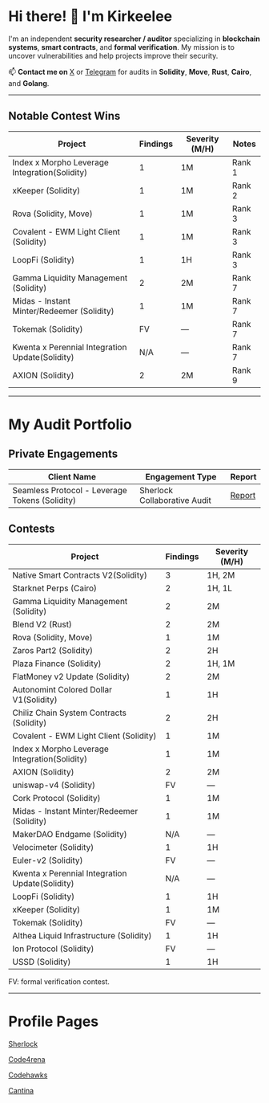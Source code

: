 # Hi there! 👋 I'm Kirkeelee

I'm an independent **security researcher / auditor** specializing in **blockchain systems**, **smart contracts**, and **formal verification**. My mission is to uncover vulnerabilities and help projects improve their security.

📫 **Contact me on** [X](https://x.com/kirkeelee) or [Telegram](http://t.me/Oxker2) for audits in **Solidity**, **Move**, **Rust**, **Cairo**, and **Golang**.

---

## Notable Contest Wins

| Project                                | Findings | Severity (M/H) | Notes       |
|----------------------------------------|----------|----------------|-------------|
| Index x Morpho Leverage Integration(Solidity)| 1 | 1M          | Rank 1      |
| xKeeper (Solidity)                     | 1        | 1M             | Rank 2      |
| Rova (Solidity, Move)                  | 1        | 1M             | Rank 3      |
| Covalent - EWM Light Client (Solidity) | 1        | 1M             | Rank 3      |
| LoopFi (Solidity)                      | 1        | 1H             | Rank 3      |
| Gamma Liquidity Management (Solidity)  | 2        | 2M             | Rank 7      |
| Midas - Instant Minter/Redeemer (Solidity)| 1     | 1M             | Rank 7      |
| Tokemak (Solidity)                     | FV       | —              | Rank 7      |
| Kwenta x Perennial Integration Update(Solidity)| N/A | —        | Rank 7      |
| AXION (Solidity)                       | 2        | 2M             | Rank 9      |

---

# My Audit Portfolio

## Private Engagements
| Client Name       | Engagement Type | Report |
|-------------------|-----------------|------|
| Seamless Protocol - Leverage Tokens (Solidity) | Sherlock Collaborative Audit  | [Report](https://github.com/sherlock-protocol/sherlock-reports/blob/main/audits/2025.05.19%20-%20Final%20-%20Seamless%20Protocol%20Collaborative%20Audit%20Report.pdf)  |

## Contests

| Project                                | Findings | Severity (M/H) |
|----------------------------------------|----------|----------------|
|Native Smart Contracts V2(Solidity)     | 3        | 1H, 2M         | 
|Starknet Perps (Cairo)                 |  2       | 1H, 1L         |
| Gamma Liquidity Management (Solidity) | 2        | 2M             |
| Blend V2 (Rust)                        | 2        | 2M             |
| Rova (Solidity, Move)                  | 1        | 1M             |
| Zaros Part2 (Solidity)                 | 2        | 2H             |
| Plaza Finance (Solidity)               | 2        | 1H, 1M         |
| FlatMoney v2 Update (Solidity)         | 2        | 2M             |
| Autonomint Colored Dollar V1(Solidity)| 1        | 1H             |
| Chiliz Chain System Contracts (Solidity)| 2       | 2H             |
| Covalent - EWM Light Client (Solidity)| 1        | 1M             |
| Index x Morpho Leverage Integration(Solidity)| 1 | 1M             |
| AXION (Solidity)                       | 2        | 2M             |
| uniswap-v4 (Solidity)                  | FV       | —              |
| Cork Protocol (Solidity)               | 1        | 1M             |
| Midas - Instant Minter/Redeemer (Solidity)| 1    | 1M             |
| MakerDAO Endgame (Solidity)            | N/A      | —              |
| Velocimeter (Solidity)                 | 1        | 1H             |
| Euler-v2 (Solidity)                    | FV       | —              |
| Kwenta x Perennial Integration Update(Solidity)| N/A | —          |
| LoopFi (Solidity)                      | 1        | 1H             |
| xKeeper (Solidity)                     | 1        | 1M             |
| Tokemak (Solidity)                     | FV       | —              |
| Althea Liquid Infrastructure (Solidity)| 1       | 1H             |
| Ion Protocol (Solidity)                | FV       | —              |
| USSD (Solidity)                        | 1        | 1H             |

FV: formal verification contest.

---

# Profile Pages
[Sherlock](https://audits.sherlock.xyz/watson/Kirkeelee)

[Code4rena](https://code4rena.com/@Kirkeelee)

[Codehawks](https://profiles.cyfrin.io/u/kirkeelee)

[Cantina](https://cantina.xyz/u/kirkeelee)
